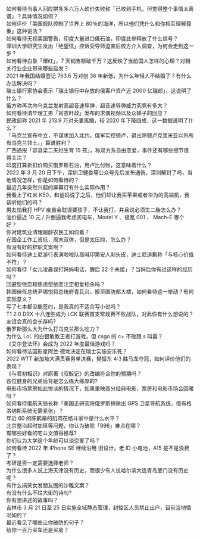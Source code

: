 如何看待当事人回应拼多多六万人砍价失败称「已收到手机，但觉得整个事情太离谱」？具体情况如何？  
如何评价「美国舰队控制了世界上 80％的海洋，所以他们凭什么和你相互理解尊重」这种说法？  
如何看待无视美国警告，印度大量进口俄石油，印度此举释放了什么信号？  
深圳大学研究生发出「绝望信」控诉受导师迫害后校方介入调查，为何会走到这一步？  
如何看待白象「爆红」，7 天销售额破千万？这反映了当前国人怎样的心理？对相关行业企业带来哪些启发？  
2021 年我国结婚登记 763.6 万对创 36 年新低，为什么年轻人不结婚了？有什么办法解决吗？  
瑞士银行家协会表示「瑞士银行中存放的俄客户资产近 2000 亿瑞郎」，这说明了什么？  
俄方称再次向乌克兰发射高超音速导弹，超音速导弹威力究竟有多大？  
如何看待清华理工男「宵衣旰政」发布的求偶视频以及众妹子的回应？  
民政部称 2021 年 213.9 万对夫妻离婚，较 2020 年下降四成，这一数据说明了什么？  
「乌克兰宣布中立，不谋求加入北约。俄军实控顿卢，退出除顿卢克里米亚以外所有乌克兰领土。」算谁胜利？  
广西通报「容县梁二夫妇生育 15 孩」，称双方系自由恋爱，事件还有哪些细节值得关注？  
印度打算折扣价购买俄罗斯石油，用卢比付账，这意味着什么？  
2022 年 3 月 20 日下午，深圳卫健委等公众号先后发布通告，深圳解封了吗，当地情况怎样，你是如何看待的？  
最近几年突然兴起的屏幕灯有什么实际作用？  
我看上了红米 K50，和爸妈说了之后，他们却让我买苹果或者华为的高端机，我该听他们的吗？  
男友怕我打 HPV 疫苗会耽误要孩子，不让我打，并且说必须生二胎怎么办？  
油价逼近 10 元 / 升倒逼我考虑买电车，Model Y 、极氪 001 、 Mach-E 哪个好？  
你对建筑业清理超龄农民工如何看？  
在国企工作工资低，周末双休，但是太压抑，怎么办？  
有没有好的辞职文案啊？  
如何看待迪士尼游行表演啦啦队高喊印第安人剥头皮，迪士尼道歉称「与核心价值不符」？  
如何看待「女儿凌晨误打妈妈电话，醒后 22 个未接」？当妈后你有过这样的经历吗？  
回避型依恋和焦虑型依恋注定相爱相杀吗？  
韩国候任总统尹锡悦将总统府青瓦台，搬至国防部大楼，如何看待这一举动？有何实际意义？  
写了七本都没能签约，是我真的不适合写小说吗？  
T1 2:0 DRX 十八连胜成为 LCK 联赛首支常规赛不败战队，对此你有什么想说的？  
友谊会真的会长存吗?  
俄罗斯那么大为什么打乌克兰那么吃力？  
为什么 LoL 的白银敢教王者打游戏，但 csgo 的 c+ 不敢跟 s 叫嚣？  
《艾尔登法环》会成为 2022 年度最佳游戏吗？  
如何看待法国影星阿兰·德龙决定在瑞士实施安乐死？  
2022 WTT 新加坡大满贯赛男单决赛，樊振东 4:3 胜马龙夺冠，如何评价他们的表现？  
《与君初相识》对原著《驭鲛记》的改编符合你的预期吗？  
各位健身的兄弟后背是怎么练大练厚的?  
电影市场票房如此惨淡的情况下，如果重映高分经典电影，票房和电影市场会回暖吗？  
如何看待俄航天局长称「美国正研究将俄罗斯排除出 GPS 卫星导航系统，俄有格洛纳斯系统无需紧张」？  
年近 60 的陈鹤皋的肌肉在格斗家中是什么水平？  
北京整治超时加班等问题，你认为破除「996」难点在哪？  
有哪些好看的宅斗文值得推荐?  
你们认为大学这个年龄可以谈恋爱了吗？  
如何看待 2022 年 iPhone SE 继续沿用 旧设计，老 ID 小电池，A15 是不是浪费了？  
考研是否一定需要选择老师？  
为什么很多人说上海天津没有历史，而很少有人说哈尔滨大连青岛厦门没有历史呢？  
有什么搞笑女发朋友圈的沙雕文案？  
有没有什么不烂大街的诗句?  
你有想讲述的故事吗？  
吉林市 3 月 21 日至 25 日实施全域静态管理，封控区人员禁止出户，目前当地情况如何？  
最近看见了哪些让你破防的句子？  
给你一百万买车还是买房？  
